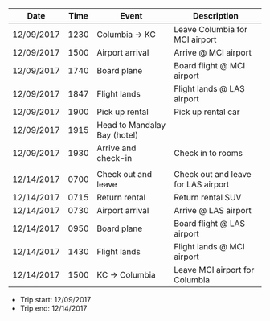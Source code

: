 |Date|Time|Event|Description|
|----|----|-----|-----------|
|12/09/2017|1230|Columbia -> KC|Leave Columbia for MCI airport|
|12/09/2017|1500|Airport arrival|Arrive @ MCI airport|
|12/09/2017|1740|Board plane|Board flight @ MCI airport|
|12/09/2017|1847|Flight lands|Flight lands @ LAS airport|
|12/09/2017|1900|Pick up rental|Pick up rental car|
|12/09/2017|1915|Head to Mandalay Bay (hotel)|
|12/09/2017|1930|Arrive and check-in|Check in to rooms|
|||||
|12/14/2017|0700|Check out and leave|Check out and leave for LAS airport|
|12/14/2017|0715|Return rental|Return rental SUV|
|12/14/2017|0730|Airport arrival|Arrive @ LAS airport|
|12/14/2017|0950|Board plane|Board flight @ LAS airport|
|12/14/2017|1430|Flight lands|Flight lands @ MCI airport|
|12/14/2017|1500|KC -> Columbia|Leave MCI airport for Columbia|

- Trip start: 12/09/2017
- Trip end: 12/14/2017
